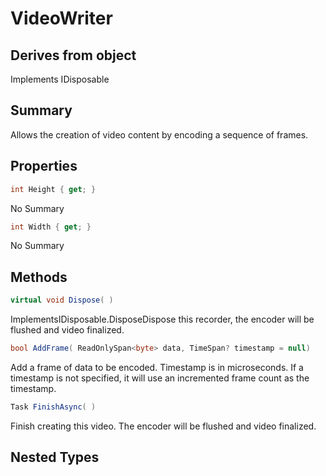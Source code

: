 # VideoWriter

## Derives from object
Implements IDisposable

## Summary

Allows the creation of video content by encoding a sequence of frames.
## Properties

```c#
int Height { get; } 
```
No Summary
```c#
int Width { get; } 
```
No Summary
## Methods

```c#
virtual void Dispose( ) 
```
ImplementsIDisposable.DisposeDispose this recorder, the encoder will be flushed and video finalized.
```c#
bool AddFrame( ReadOnlySpan<byte> data, TimeSpan? timestamp = null) 
```
Add a frame of data to be encoded. Timestamp is in microseconds.
If a timestamp is not specified, it will use an incremented
frame count as the timestamp.
```c#
Task FinishAsync( ) 
```
Finish creating this video. The encoder will be flushed and video finalized.
## Nested Types

